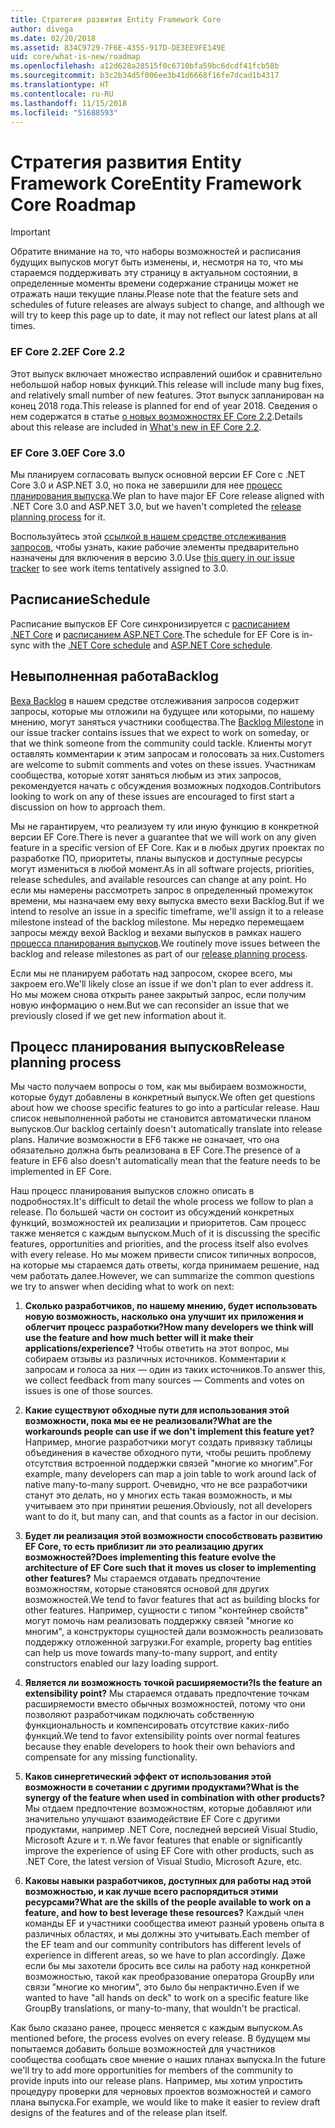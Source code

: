 ```yaml
---
title: Стратегия развития Entity Framework Core
author: divega
ms.date: 02/20/2018
ms.assetid: 834C9729-7F6E-4355-917D-DE3EE9FE149E
uid: core/what-is-new/roadmap
ms.openlocfilehash: a12d628a28515f0c6710bfa59bc6dcdf41fcb58b
ms.sourcegitcommit: b3c2b34d5f006ee3b41d6668f16fe7dcad1b4317
ms.translationtype: HT
ms.contentlocale: ru-RU
ms.lasthandoff: 11/15/2018
ms.locfileid: "51688593"
---
```

# <a name="entity-framework-core-roadmap"></a><span data-ttu-id="716ee-102">Стратегия развития Entity Framework Core</span><span class="sxs-lookup"><span data-stu-id="716ee-102">Entity Framework Core Roadmap</span></span>

> [!IMPORTANT]
> <span data-ttu-id="716ee-103">Обратите внимание на то, что наборы возможностей и расписания будущих выпусков могут быть изменены, и, несмотря на то, что мы стараемся поддерживать эту страницу в актуальном состоянии, в определенные моменты времени содержание страницы может не отражать наши текущие планы.</span><span class="sxs-lookup"><span data-stu-id="716ee-103">Please note that the feature sets and schedules of future releases are always subject to change, and although we will try to keep this page up to date, it may not reflect our latest plans at all times.</span></span>

### <a name="ef-core-22"></a><span data-ttu-id="716ee-104">EF Core 2.2</span><span class="sxs-lookup"><span data-stu-id="716ee-104">EF Core 2.2</span></span>

<span data-ttu-id="716ee-105">Этот выпуск включает множество исправлений ошибок и сравнительно небольшой набор новых функций.</span><span class="sxs-lookup"><span data-stu-id="716ee-105">This release will include many bug fixes, and relatively small number of new features.</span></span> <span data-ttu-id="716ee-106">Этот выпуск запланирован на конец 2018 года.</span><span class="sxs-lookup"><span data-stu-id="716ee-106">This release is planned for end of year 2018.</span></span> <span data-ttu-id="716ee-107">Сведения о нем содержатся в статье [о новых возможностях EF Core 2.2](xref:core/what-is-new/ef-core-2.2).</span><span class="sxs-lookup"><span data-stu-id="716ee-107">Details about this release are included in [What's new in EF Core 2.2](xref:core/what-is-new/ef-core-2.2).</span></span> 

### <a name="ef-core-30"></a><span data-ttu-id="716ee-108">EF Core 3.0</span><span class="sxs-lookup"><span data-stu-id="716ee-108">EF Core 3.0</span></span>

<span data-ttu-id="716ee-109">Мы планируем согласовать выпуск основной версии EF Core с .NET Core 3.0 и ASP.NET 3.0, но пока не завершили для нее [процесс планирования выпуска](#release-planning-process).</span><span class="sxs-lookup"><span data-stu-id="716ee-109">We plan to have major EF Core release aligned with .NET Core 3.0 and ASP.NET 3.0, but we haven't completed the [release planning process](#release-planning-process) for it.</span></span>

<span data-ttu-id="716ee-110">Воспользуйтесь этой [ссылкой в нашем средстве отслеживания запросов](https://github.com/aspnet/EntityFrameworkCore/issues?q=is%3Aopen+is%3Aissue+milestone%3A3.0.0+sort%3Areactions-%2B1-desc), чтобы узнать, какие рабочие элементы предварительно назначены для включения в версию 3.0.</span><span class="sxs-lookup"><span data-stu-id="716ee-110">Use [this query in our issue tracker](https://github.com/aspnet/EntityFrameworkCore/issues?q=is%3Aopen+is%3Aissue+milestone%3A3.0.0+sort%3Areactions-%2B1-desc) to see work items tentatively assigned to 3.0.</span></span>

## <a name="schedule"></a><span data-ttu-id="716ee-111">Расписание</span><span class="sxs-lookup"><span data-stu-id="716ee-111">Schedule</span></span>

<span data-ttu-id="716ee-112">Расписание выпусков EF Core синхронизируется с [расписанием .NET Core](https://github.com/dotnet/core/blob/master/roadmap.md) и [расписанием ASP.NET Core](https://github.com/aspnet/Home/wiki/Roadmap).</span><span class="sxs-lookup"><span data-stu-id="716ee-112">The schedule for EF Core is in-sync with the [.NET Core schedule](https://github.com/dotnet/core/blob/master/roadmap.md) and [ASP.NET Core schedule](https://github.com/aspnet/Home/wiki/Roadmap).</span></span>

## <a name="backlog"></a><span data-ttu-id="716ee-113">Невыполненная работа</span><span class="sxs-lookup"><span data-stu-id="716ee-113">Backlog</span></span>

<span data-ttu-id="716ee-114">[Веха Backlog](https://github.com/aspnet/EntityFrameworkCore/issues?q=is%3Aopen+is%3Aissue+milestone%3ABacklog+sort%3Areactions-%2B1-desc) в нашем средстве отслеживания запросов содержит запросы, которые мы отложили на будущее или которыми, по нашему мнению, могут заняться участники сообщества.</span><span class="sxs-lookup"><span data-stu-id="716ee-114">The [Backlog Milestone](https://github.com/aspnet/EntityFrameworkCore/issues?q=is%3Aopen+is%3Aissue+milestone%3ABacklog+sort%3Areactions-%2B1-desc) in our issue tracker contains issues that we expect to work on someday, or that we think someone from the community could tackle.</span></span>
<span data-ttu-id="716ee-115">Клиенты могут оставлять комментарии к этим запросам и голосовать за них.</span><span class="sxs-lookup"><span data-stu-id="716ee-115">Customers are welcome to submit comments and votes on these issues.</span></span>
<span data-ttu-id="716ee-116">Участникам сообщества, которые хотят заняться любым из этих запросов, рекомендуется начать с обсуждения возможных подходов.</span><span class="sxs-lookup"><span data-stu-id="716ee-116">Contributors looking to work on any of these issues are encouraged to first start a discussion on how to approach them.</span></span>

<span data-ttu-id="716ee-117">Мы не гарантируем, что реализуем ту или иную функцию в конкретной версии EF Core.</span><span class="sxs-lookup"><span data-stu-id="716ee-117">There is never a guarantee that we will work on any given feature in a specific version of EF Core.</span></span>
<span data-ttu-id="716ee-118">Как и в любых других проектах по разработке ПО, приоритеты, планы выпусков и доступные ресурсы могут измениться в любой момент.</span><span class="sxs-lookup"><span data-stu-id="716ee-118">As in all software projects, priorities, release schedules, and available resources can change at any point.</span></span>
<span data-ttu-id="716ee-119">Но если мы намерены рассмотреть запрос в определенный промежуток времени, мы назначаем ему веху выпуска вместо вехи Backlog.</span><span class="sxs-lookup"><span data-stu-id="716ee-119">But if we intend to resolve an issue in a specific timeframe, we'll assign it to a release milestone instead of the backlog milestone.</span></span>
<span data-ttu-id="716ee-120">Мы нередко перемещаем запросы между вехой Backlog и вехами выпусков в рамках нашего [процесса планирования выпусков](#release-planning-process).</span><span class="sxs-lookup"><span data-stu-id="716ee-120">We routinely move issues between the backlog and release milestones as part of our [release planning process](#release-planning-process).</span></span>

<span data-ttu-id="716ee-121">Если мы не планируем работать над запросом, скорее всего, мы закроем его.</span><span class="sxs-lookup"><span data-stu-id="716ee-121">We'll likely close an issue if we don't plan to ever address it.</span></span>
<span data-ttu-id="716ee-122">Но мы можем снова открыть ранее закрытый запрос, если получим новую информацию о нем.</span><span class="sxs-lookup"><span data-stu-id="716ee-122">But we can reconsider an issue that we previously closed if we get new information about it.</span></span>

## <a name="release-planning-process"></a><span data-ttu-id="716ee-123">Процесс планирования выпусков</span><span class="sxs-lookup"><span data-stu-id="716ee-123">Release planning process</span></span>

<span data-ttu-id="716ee-124">Мы часто получаем вопросы о том, как мы выбираем возможности, которые будут добавлены в конкретный выпуск.</span><span class="sxs-lookup"><span data-stu-id="716ee-124">We often get questions about how we choose specific features to go into a particular release.</span></span>
<span data-ttu-id="716ee-125">Наш список невыполненной работы не становится автоматически планом выпусков.</span><span class="sxs-lookup"><span data-stu-id="716ee-125">Our backlog certainly doesn't automatically translate into release plans.</span></span>
<span data-ttu-id="716ee-126">Наличие возможности в EF6 также не означает, что она обязательно должна быть реализована в EF Core.</span><span class="sxs-lookup"><span data-stu-id="716ee-126">The presence of a feature in EF6 also doesn't automatically mean that the feature needs to be implemented in EF Core.</span></span>

<span data-ttu-id="716ee-127">Наш процесс планирования выпусков сложно описать в подробностях.</span><span class="sxs-lookup"><span data-stu-id="716ee-127">It's difficult to detail the whole process we follow to plan a release.</span></span>
<span data-ttu-id="716ee-128">По большей части он состоит из обсуждений конкретных функций, возможностей их реализации и приоритетов. Сам процесс также меняется с каждым выпуском.</span><span class="sxs-lookup"><span data-stu-id="716ee-128">Much of it is discussing the specific features, opportunities and priorities, and the process itself also evolves with every release.</span></span>
<span data-ttu-id="716ee-129">Но мы можем привести список типичных вопросов, на которые мы стараемся дать ответы, когда принимаем решение, над чем работать далее.</span><span class="sxs-lookup"><span data-stu-id="716ee-129">However, we can summarize the common questions we try to answer when deciding what to work on next:</span></span>

1. <span data-ttu-id="716ee-130">**Сколько разработчиков, по нашему мнению, будет использовать новую возможность, насколько она улучшит их приложения и облегчит процесс разработки?**</span><span class="sxs-lookup"><span data-stu-id="716ee-130">**How many developers we think will use the feature and how much better will it make their applications/experience?**</span></span> <span data-ttu-id="716ee-131">Чтобы ответить на этот вопрос, мы собираем отзывы из различных источников. Комментарии к запросам и голоса за них — один из таких источников.</span><span class="sxs-lookup"><span data-stu-id="716ee-131">To answer this, we collect feedback from many sources — Comments and votes on issues is one of those sources.</span></span>

2. <span data-ttu-id="716ee-132">**Какие существуют обходные пути для использования этой возможности, пока мы ее не реализовали?**</span><span class="sxs-lookup"><span data-stu-id="716ee-132">**What are the workarounds people can use if we don't implement this feature yet?**</span></span> <span data-ttu-id="716ee-133">Например, многие разработчики могут создать привязку таблицы объединения в качестве обходного пути, чтобы решить проблему отсутствия встроенной поддержки связей "многие ко многим".</span><span class="sxs-lookup"><span data-stu-id="716ee-133">For example, many developers can map a join table to work around lack of native many-to-many support.</span></span> <span data-ttu-id="716ee-134">Очевидно, что не все разработчики станут это делать, но у многих есть такая возможность, и мы учитываем это при принятии решения.</span><span class="sxs-lookup"><span data-stu-id="716ee-134">Obviously, not all developers want to do it, but many can, and that counts as a factor in our decision.</span></span>

3. <span data-ttu-id="716ee-135">**Будет ли реализация этой возможности способствовать развитию EF Core, то есть приблизит ли это реализацию других возможностей?**</span><span class="sxs-lookup"><span data-stu-id="716ee-135">**Does implementing this feature evolve the architecture of EF Core such that it moves us closer to implementing other features?**</span></span> <span data-ttu-id="716ee-136">Мы стараемся отдавать предпочтение возможностям, которые становятся основой для других возможностей.</span><span class="sxs-lookup"><span data-stu-id="716ee-136">We tend to favor features that act as building blocks for other features.</span></span> <span data-ttu-id="716ee-137">Например, сущности с типом "контейнер свойств" могут помочь нам реализовать поддержку связей "многие ко многим", а конструкторы сущностей дали возможность реализовать поддержку отложенной загрузки.</span><span class="sxs-lookup"><span data-stu-id="716ee-137">For example, property bag entities can help us move towards many-to-many support, and entity constructors enabled our lazy loading support.</span></span> 

4. <span data-ttu-id="716ee-138">**Является ли возможность точкой расширяемости?**</span><span class="sxs-lookup"><span data-stu-id="716ee-138">**Is the feature an extensibility point?**</span></span> <span data-ttu-id="716ee-139">Мы стараемся отдавать предпочтение точкам расширяемости вместо обычных возможностей, потому что они позволяют разработчикам подключать собственную функциональность и компенсировать отсутствие каких-либо функций.</span><span class="sxs-lookup"><span data-stu-id="716ee-139">We tend to favor extensibility points over normal features because they enable developers to hook their own behaviors and compensate for any missing functionality.</span></span> 

5. <span data-ttu-id="716ee-140">**Каков синергетический эффект от использования этой возможности в сочетании с другими продуктами?**</span><span class="sxs-lookup"><span data-stu-id="716ee-140">**What is the synergy of the feature when used in combination with other products?**</span></span> <span data-ttu-id="716ee-141">Мы отдаем предпочтение возможностям, которые добавляют или значительно улучшают взаимодействие EF Core с другими продуктами, например .NET Core, последней версией Visual Studio, Microsoft Azure и т. п.</span><span class="sxs-lookup"><span data-stu-id="716ee-141">We favor features that enable or significantly improve the experience of using EF Core with other products, such as .NET Core, the latest version of Visual Studio, Microsoft Azure, etc.</span></span>

6. <span data-ttu-id="716ee-142">**Каковы навыки разработчиков, доступных для работы над этой возможностью, и как лучше всего распорядиться этими ресурсами?**</span><span class="sxs-lookup"><span data-stu-id="716ee-142">**What are the skills of the people available to work on a feature, and how to best leverage these resources?**</span></span> <span data-ttu-id="716ee-143">Каждый член команды EF и участники сообщества имеют разный уровень опыта в различных областях, и мы должны это учитывать.</span><span class="sxs-lookup"><span data-stu-id="716ee-143">Each member of the EF team and our community contributors has different levels of experience in different areas, so we have to plan accordingly.</span></span> <span data-ttu-id="716ee-144">Даже если бы мы захотели бросить все силы на работу над конкретной возможностью, такой как преобразование оператора GroupBy или связи "многие ко многим", это было бы непрактично.</span><span class="sxs-lookup"><span data-stu-id="716ee-144">Even if we wanted to have "all hands on deck" to work on a specific feature like GroupBy translations, or many-to-many, that wouldn't be practical.</span></span>

<span data-ttu-id="716ee-145">Как было сказано ранее, процесс меняется с каждым выпуском.</span><span class="sxs-lookup"><span data-stu-id="716ee-145">As mentioned before, the process evolves on every release.</span></span>
<span data-ttu-id="716ee-146">В будущем мы попытаемся добавить больше возможностей для участников сообщества сообщать свое мнение о наших планах выпуска.</span><span class="sxs-lookup"><span data-stu-id="716ee-146">In the future we'll try to add more opportunities for members of the community to provide inputs into our release plans.</span></span>
<span data-ttu-id="716ee-147">Например, мы хотим упростить процедуру проверки для черновых проектов возможностей и самого плана выпуска.</span><span class="sxs-lookup"><span data-stu-id="716ee-147">For example, we would like to make it easier to review draft designs of the features and of the release plan itself.</span></span>